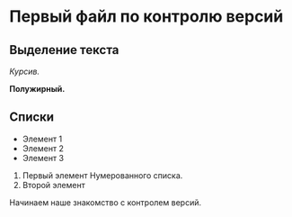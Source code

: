 # Первый файл по контролю версий

## Выделение текста

*Курсив.*

**Полужирный.**

## Списки

* Элемент 1
* Элемент 2
* Элемент 3

1. Первый элемент Нумерованного списка.
2. Второй элемент

Начинаем наше знакомство с контролем версий.
